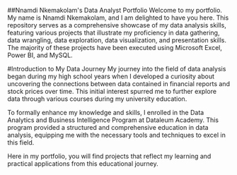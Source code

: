 ##Nnamdi Nkemakolam's Data Analyst Portfolio
Welcome to my portfolio. My name is Nnamdi Nkemakolam, and I am delighted to have you here. This repository serves as a comprehensive showcase of my data analysis skills, featuring various projects that illustrate my proficiency in data gathering, data wrangling, data exploration, data visualization, and presentation skills. The majority of these projects have been executed using Microsoft Excel, Power BI, and MySQL.

#Introduction to My Data Journey
My journey into the field of data analysis began during my high school years when I developed a curiosity about uncovering the connections between data contained in financial reports and stock prices over time. This initial interest spurred me to further explore data through various courses during my university education.

To formally enhance my knowledge and skills, I enrolled in the Data Analytics and Business Intelligence Program at Dataleum Academy. This program provided a structured and comprehensive education in data analysis, equipping me with the necessary tools and techniques to excel in this field.

Here in my portfolio, you will find projects that reflect my learning and practical applications from this educational journey.
